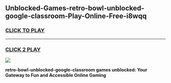 
## Unblocked-Games-retro-bowl-unblocked-google-classroom-Play-Online-Free-i8wqq
<h3>
<a href="https://premium76.site?title=retro-bowl-unblocked-google-classroom&ref=26A">CLICK TO PLAY</a></h3>
<hr>

<h3>
<a href="https://premium76.site?title=retro-bowl-unblocked-google-classroom&ref=26A">CLICK 2 PLAY</a>
  
</h3>

<a href="https://premium76.site?title=retro-bowl-unblocked-google-classroom&ref=26A"><img src="https://clearcache.store/games.png"></a>


**retro-bowl-unblocked-google-classroom games unblocked: Your Gateway to Fun and Accessible Online Gaming**
